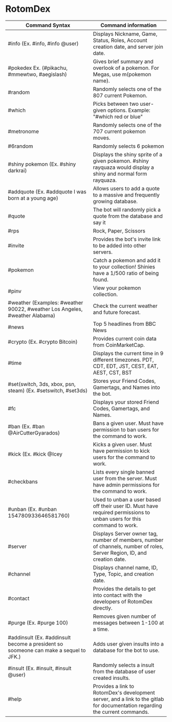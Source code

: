 # RotomDex

| Command Syntax | Command information |
| -------- | -------- |
| #info (Ex. #info, #info @user)   | Displays Nickname, Game, Status, Roles, Account creation date, and server join date.   |
| #pokedex Ex. (#pikachu, #mmewtwo, #aegislash) | Gives brief summary and overlook of a pokemon. For Megas, use m(pokemon name). 
| #random   | Randomly selects one of the 807 current Pokemon.   |
| #which   | Picks between two user-given options. Example: "#which red or blue"   |
| #metronome   | Randomly selects one of the 707 current pokemon moves.   |
| #6random   | Randomly selects 6 pokemon   |
| #shiny pokemon (Ex. #shiny darkrai)   | Displays the shiny sprite of a given pokemon. #shiny rayquaza would display a shiny and normal form rayquaza.   |
| #addquote (Ex. #addquote I was born at a young age)  | Allows users to add a quote to a massive and frequently growing database.   |
| #quote   | The bot will randomly pick a quote from the database and say it   |
| #rps   | Rock, Paper, Scissors   |
| #invite   | Provides the bot's invite link to be added into other servers.   |
| #pokemon   | Catch a pokemon and add it to your collection! Shinies have a 1/500 ratio of being found.   |
| #pinv   | View your pokemon collection.   |
| #weather (Examples: #weather 90022, #weather Los Angeles, #weather Alabama)  | Check the current weather and future forecast.   |
| #news   | Top 5 headlines from BBC News   |
| #crypto (Ex. #crypto Bitcoin)  | Provides current coin data from CoinMarketCap.   |
| #time   | Displays the current time in 9 different timezones. PDT, CDT, EDT, JST, CEST, EAT, AEST, CST, BST   |
| #set(switch, 3ds, xbox, psn, steam) (Ex. #setswitch, #set3ds)   | Stores your Friend Codes, Gamertags, and Names into the bot.  |
| #fc   | Displays your stored Friend Codes, Gamertags, and Names.   |
| #ban (Ex. #ban @AirCutterGyarados)  | Bans a given user. Must have permission to ban users for the command to work.  |
| #kick (Ex. #kick @Icey  | Kicks a given user. Must have permission to kick users for the command to work.  |
| #checkbans   | Lists every single banned user from the server. Must have admin permissions for the command to work.   |
| #unban (Ex. #unban 154780933646581760)  |  Used to unban a user based off their user ID. Must have required permissions to unban users for this command to work.   |
| #server   | Displays Server owner tag, number of members, number of channels, number of roles, Server Region, ID, and creation date.   |
| #channel   | Displays channel name, ID, Type, Topic, and creation date.   |
| #contact  | Provides the details to get into contact with the developers of RotomDex directly.   |
| #purge (Ex. #purge 100)  | Removes given number of messages between 1-100 at a time.  |
| #addinsult (Ex. #addinsult become a president so soomeone can make a sequel to JFK.)  | Adds user given insults into a database for the bot to use.  |
| #insult (Ex. #insult, #insult @user)  |  Randomly selects a insult from the database of user created insults.  |
| #help   | Provides a link to RotomDex's development server, and a link to the gitlab for documentation regarding the current commands.   |
